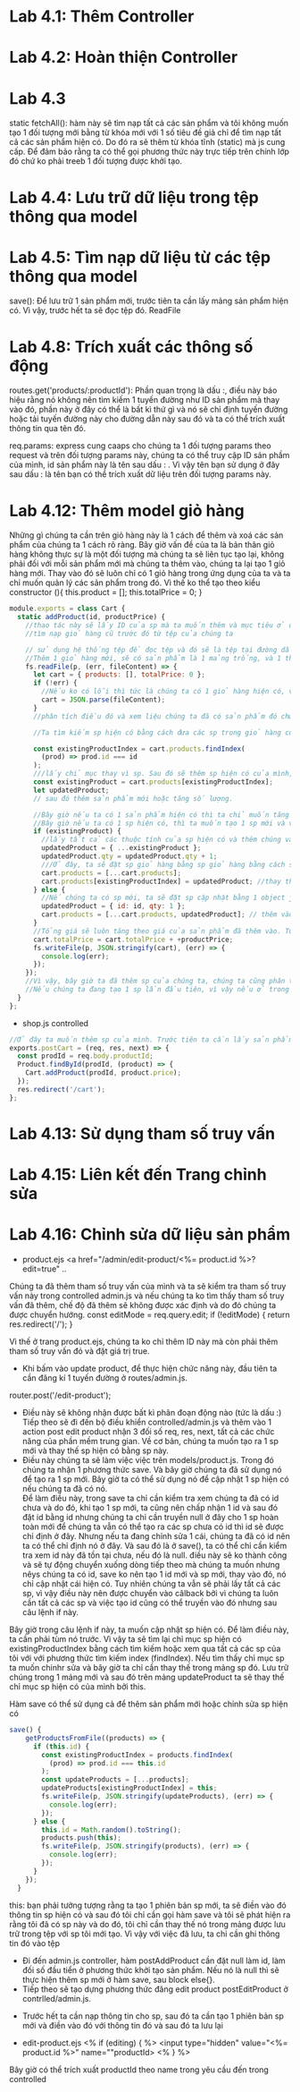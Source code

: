 # Lab 4.1: Thêm Controller

# Lab 4.2: Hoàn thiện Controller

# Lab 4.3

static fetchAll(): hàm này sẽ tìm nạp tất cả các sản phẩm và tôi không muốn tạo 1 đối tượng mới bằng từ khóa mới với 1 số tiêu đề giả chỉ để tìm nạp tất cả các sản phẩm hiện có. Do đó ra sẽ thêm từ khóa tĩnh (static) mà js cung cấp. Để đảm bảo rằng ta có thể gọi phương thức này trực tiếp trên chính lớp đó chứ ko phải treeb 1 đối tượng được khởi tạo.

# Lab 4.4: Lưu trữ dữ liệu trong tệp thông qua model

# Lab 4.5: Tìm nạp dữ liệu từ các tệp thông qua model

save():
Để lưu trữ 1 sản phẩm mới, trước tiên ta cần lấy mảng sản phẩm hiện có. Vì vậy, trước hết ta sẽ đọc tệp đó. ReadFile

# Lab 4.8: Trích xuất các thông số động

routes.get('products/:productId'): Phần quan trọng là dấu :, điều này báo hiệu rằng nó không nên tìm kiếm 1 tuyến đường như ID sản phẩm mà thay vào đó, phần này ở đây có thể là bất kì thứ gì và nó sẽ chỉ định tuyến đường hoặc tải tuyến đường này cho đường dẫn này sau đó và ta có thể trích xuất thông tin qua tên đó.

req.params: express cung caaps cho chúng ta 1 đối tượng params theo request và trên đối tượng params này, chúng ta có thể truy cập ID sản phầm của mình, id sản phẩm này là tên sau dấu : . Vì vậy tên bạn sử dụng ở đây sau dấu : là tên bạn có thể trích xuất dữ liệu trên đối tượng params này.

# Lab 4.12: Thêm model giỏ hàng

Những gì chúng ta cần trên giỏ hàng này là 1 cách để thêm và xoá các sản phẩm của chúng ta 1 cách rõ ràng. Bây giờ vấn đề của ta là bản thân giỏ hàng không thực sự là một đối tượng mà chúng ta sẽ liên tục tạo lại, không phải đối với mỗi sản phẩm mới mà chúng ta thêm vào, chúng ta lại tạo 1 giỏ hàng mới. Thay vào đó sẽ luôn chỉ có 1 giỏ hàng trong ứng dụng của ta và ta chỉ muốn quản lý các sản phẩm trong đó. Vì thế ko thể tạo theo kiểu
constructor (){
this.product = [];
this.totalPrice = 0;
}

```javascript
module.exports = class Cart {
  static addProduct(id, productPrice) {
    //thao tác này sẽ lấy ID của sp mà ta muốn thêm và mục tiêu ở đây là sau đó
    //tìm nạp giỏ hàng cũ trước đó từ tệp của chúng ta

    // sử dụng hệ thống tệp để đọc tệp và đó sẽ là tệp tại đường dẫn đến tệp .json. Chúng ta truyền vào 1 callback gặp lỗi hoặc nội dung tệp. Khi gặp lỗi, ta biết rằng tệp chưa tồn tại và do đó ta chưa có giỏ hàng. Vì vậy nếu err thì giỏ hàng sẽ được tạo.
    //Thêm 1 giỏ hàng mới, sẽ có sản phẩm là 1 mảng trống, và 1 thuộc tính là tổng giá tiền khởi tạo bằng 0.
    fs.readFile(p, (err, fileContent) => {
      let cart = { products: [], totalPrice: 0 };
      if (!err) {
        //Nếu ko có lỗi thì tức là chúng ta có 1 giỏ hàng hiện có, vì vậy trong trường hợp này, giỏ hàng của tôi phải bằng với nội dung tệp được phân tích cú pháp. Chúng ta sẽ lưu nó dưới dạng json vì vậy ta sẽ parse nội dung file với trình trợ giúp json.
        cart = JSON.parse(fileContent);
      }
      //phân tích điều đó và xem liệu chúng ta đã có sản phẩm đó chưa? Tìm sản phẩm hiện có

      //Ta tìm kiếm sp hiện có bằng cách đưa các sp trong giỏ hàng của ta vào đó, hãy nhớ rằng ta sẽ có các sp trong giỏ hàng là 1 mangr và sau đó tìm 1 phần tử trong đó. Vì vậy, 1 lần nữa, ta sẽ xem qua tất cả các sp và xem xét từng sp, xem liệu ID sp có khớp với ID sp mà chúng ta cố gắng không cộng.

      const existingProductIndex = cart.products.findIndex(
        (prod) => prod.id === id
      );
      ///lấy chỉ mục thay vì sp. Sau đó sẽ thêm sp hiện có của mình, đơn giản là sp giỏ hàng tại chỉ mục sp hiện có này. Chỉ 1 bước bổ sung nhưng điều này cho phép ta sử dụng chỉ mục đó để thay thế mục trong các sp giỏ ghàng của ta tại đây.
      const existingProduct = cart.products[existingProductIndex];
      let updatedProduct;
      // sau đó thêm sản phẩm mới hoặc tăng số lượng.

      //Bây giờ nếu ta có 1 sản phẩm hiện có thì ta chỉ muốn tăng số lượng đó lên. Vì vậy, giả sử rằng mỗi đối tượng sp được lưu trữ trong đó ko chỉ có 1 đối tượng sp có dữ liệu trong mô hình sp mà còn có trường số lượng bổ sung.
      //Bây giờ nếu ta có 1 sp hiện có, thì ta muốn tạo 1 sp mới và vì điều này ta sẽ tạo 1 biến mới là updatedProduct và sử dụng trong câu lệnh if khi sp tổn tại
      if (existingProduct) {
        //lấy tất cả các thuộc tính của sp hiện có và thêm chúng vào đối tượng js mới, sau đó trên updatedProduct, ta đặt số lượng bằng số lượng cũ + 1. Ta chỉ cần tăng số lượng lên 1 vì ta đã phân phối tất cả các thuộc tính của sp hiện có vào sp cập nhật.
        updatedProduct = { ...existingProduct };
        updatedProduct.qty = updatedProduct.qty + 1;
        ///Ở đây, ta sẽ đặt sp giỏ hàng bằng sp giỏ hàng bằng cách sao chép mảng cũ. Nhưng ta sẽ ko thêm sp sp cập nhật như ở dưới khối else. Thây vào đó ta sẽ đặt sp giỏ hàng và ghi đè sp hiện có chỉ mục. Vì vậy tại vị trí này,ta sẽ thay thế phần tử bằng sp cập nhật của mình. Vì vậy, bây giờ updatedProduct hoặc được thay thế hoặc thêm vào sp giỏ hàng cart.products và giá đc cập nhật. Bây giờ ta có thể lưu nó trở lại và sử dụng tệp ghi hệ thống.
        cart.products = [...cart.products];
        cart.products[existingProductIndex] = updatedProduct; //thay thế
      } else {
        //Nế chúng ta có sp mới, ta sẽ đặt sp cập nhật bằng 1 object js mới nơi ta thêm thông tin cho sp đó và đó là id ở hàm addProduct và qty.
        updatedProduct = { id: id, qty: 1 };
        cart.products = [...cart.products, updatedProduct]; // thêm vào
      }
      //Tổng giá sẽ luôn tăng theo giá của sản phẩm đã thêm vào. Tuy nhiên hiện tại ta ko có thông tin đó vì thế ta thêm productPrice làm đối số ở hàm addProduct.
      cart.totalPrice = cart.totalPrice + +productPrice;
      fs.writeFile(p, JSON.stringify(cart), (err) => {
        console.log(err);
      });
    });
    //Vì vậy, bây giờ ta đã thêm sp của chúng ta, chúng ta cũng phân tích nó va ftheem 1 sp mới, tăng số lượng, bây giờ ta chỉ cần lưu giỏ hàng trở lại tệp của chúng ta. Tất nhiên giỏ hàng cũng nên chứa sp đc cập nhật.
    //Nếu chúng ta đang tạo 1 sp lần đầu tiên, vì vậy nếu ở trong khối khác, ta chỉ cần thêm sp cập nhật làm sp bổ sung mới. Tuy nhiên nếu tôi có 1 sp hiện có ở đây, ta ko muốn thêm sp đó vào sp mới mà thay vào đó ta muốn thay thế sp cũ và để làm điều đó, ta cần tìm hiểu xem sp hiện có này nằm ở đâu trong các sp cũ của mình. Vậy nên ta sẽ lấy chỉ mục Index thay vì sản phẩm.
  }
};
```

- shop.js controlled

```javascript
//Ở đây ta muốn thêm sp của mình. Trước tiên ta cần lấy sản phẩm vì ta cũng cần giá của nó. Ta sẽ dùng tính năng findById cho id sp của mình và sau đó ta có 1 callback khi lấy sp của mình product. Vì vậy đây là sp đc truy xuất tùe csdl sp ví dụ từ tệp sp. Và khi ta có tệp này, ta có thể sử dụng thông tin sp để cập nhật giỏ hàng của mình. Vì vậy ở đây ta sử dụng class Cart với phương thức addProduct. Bây giờ giỏ hàng cart về cơ bản là 1 mô hình tiện ích bạn có thể nói, chúng tôi ko khởi tại nó thay vào đó đang sử dụng hàm tĩnh static. Ta sử dụng addProduct để chuyển vào ID sp của tôi và cũg là sp của ta. Đây là sp ta đang truy xuất từ tệp sp, giá sp cũng cần trong đó.
exports.postCart = (req, res, next) => {
  const prodId = req.body.productId;
  Product.findById(prodId, (product) => {
    Cart.addProduct(prodId, product.price);
  });
  res.redirect('/cart');
};
```

# Lab 4.13: Sử dụng tham số truy vấn

# Lab 4.15: Liên kết đến Trang chỉnh sửa

# Lab 4.16: Chỉnh sửa dữ liệu sản phẩm

- product.ejs
  <a href="/admin/edit-product/<%= product.id %>?edit=true" ..

Chúng ta đã thêm tham số truy vấn của mình và ta sẽ kiểm tra tham số truy vấn này trong controlled admin.js và nếu chúng ta ko tìm thấy tham số truy vấn đã thêm, chế độ đã thêm sẽ không được xác định và do đó chúng ta được chuyển hướng.
const editMode = req.query.edit;
if (!editMode) {
return res.redirect('/');
}

Vì thế ở trang product.ejs, chúng ta ko chỉ thêm ID này mà còn phải thêm tham số truy vấn đó và đặt giá trị true.

- Khi bấm vào update product, để thực hiện chức năng này, đầu tiên ta cần đăng kí 1 tuyến đường ở routes/admin.js.

router.post('/edit-product');

- Điều này sẽ không nhận được bất kì phân đoạn động nào (tức là dấu :)
  Tiếp theo sẽ đi đến bộ điều khiển controlled/admin.js và thêm vào 1 action post edit product nhận 3 đối số req, res, next, tất cả các chức năng của phần mềm trung gian. Về cơ bản, chúng ta muốn tạo ra 1 sp mới và thay thế sp hiện có bằng sp này.
- Điều này chúng ta sẽ làm việc việc trên models/product.js. Trong đó chúng ta nhận 1 phương thức save. Và bây giờ chúng ta đã sử dụng nó để tạo ra 1 sp mới. Bây giờ ta có thể sử dụng nó để cập nhật 1 sp hiện có nếu chúng ta đã có nó.  
  Để làm điều này, trong save ta chỉ cần kiểm tra xem chúng ta đã có id chưa và do đó, khi tạo 1 sp mới, ta cũng nên chấp nhận 1 id và sau đó đặt id bằng id nhưng chúng ta chỉ cần truyền null ở đây cho 1 sp hoàn toàn mới để chúng ta vẫn có thể tạo ra các sp chưa có id thì id sẽ được chỉ định ở đây. Nhưng nếu ta đang chỉnh sửa 1 cái, chúng ta đã có id nên ta có thể chỉ định nó ở đây. Và sau đó là ở save(), ta có thể chỉ cần kiểm tra xem id này đã tồn tại chưa, nếu đó là null. điều này sẽ ko thành công và sẽ tự động chuyển xuống dòng tiếp theo mà chúng ta muốn nhưng nêys chúng ta có id, save ko nên tạo 1 id mới và sp mới, thay vào đó, nó chỉ cập nhật cái hiện có. Tuy nhiên chúng ta vẫn sẽ phải lấy tất cả các sp, vì vậy điều này nên được chuyển vào câlback bởi vì chúng ta luôn cần tất cả các sp và việc tạo id cũng có thể truyền vào đó nhưng sau câu lệnh if này.

Bây giờ trong câu lệnh if này, ta muốn cập nhật sp hiện có. Để làm điều này, ta cần phải tùm nó trước. Vì vậy ta sẽ tìm lại chỉ mục sp hiện có existingProductIndex bằng cách tìm kiếm hoặc xem qua tất cả các sp của tôi với với phương thức tìm kiếm index (findIndex). Nếu tìm thấy chỉ mục sp ta muốn chinhr sửa và bây giờ ta chỉ cần thay thế trong mảng sp đó. Lưu trữ chúng trong 1 mảng mới và sau đó trên mảng updateProduct ta sẽ thay thế chỉ mục sp hiện có của mình bởi this.

Hàm save có thể sử dụng cả để thêm sản phẩm mới hoặc chỉnh sửa sp hiện có

```javascript
save() {
    getProductsFromFile((products) => {
      if (this.id) {
        const existingProductIndex = products.findIndex(
          (prod) => prod.id === this.id
        );
        const updateProducts = [...products];
        updateProducts[existingProductIndex] = this;
        fs.writeFile(p, JSON.stringify(updateProducts), (err) => {
          console.log(err);
        });
      } else {
        this.id = Math.random().toString();
        products.push(this);
        fs.writeFile(p, JSON.stringify(products), (err) => {
          console.log(err);
        });
      }
    });
  }
```

this: bạn phải tưởng tượng rằng ta tạo 1 phiên bản sp mới, ta sẽ điền vào đó thông tin sp hiện có và sau đó tôi chỉ cần gọi hàm save và tôi sẽ phát hiện ra rằng tôi đã có sp này và do đó, tôi chỉ cần thay thế nó trong mảng được lưu trữ trong tệp với sp tôi mới tạo. Vì vậy với việc đã lưu, ta chỉ cần ghi thông tin đó vào tệp

- Đi đến admin.js controller, hàm postAddProduct cần đặt null làm id, làm đối số đầu tiển ở phương thức khởi tạo sản phẩm. Nếu nó là null thì sẽ thực hiện thêm sp mới ở hàm save, sau block else{}.
- Tiếp theo sẽ tạo dựng phương thức đăng edit product postEditProduct ở contrlled/admin.js.

* Trước hết ta cần nạp thông tin cho sp, sau đó ta cần tạo 1 phiên bản sp mới và điền vào đó với thông tin đó và sau đó ta lưu lại

- edit-product.ejs
  <% if (editing) { %>
  <input type="hidden" value="<%= product.id %>" name=""productId>
  <% } %>

Bây giờ có thể trích xuất productId theo name trong yêu cầu đến trong controlled
